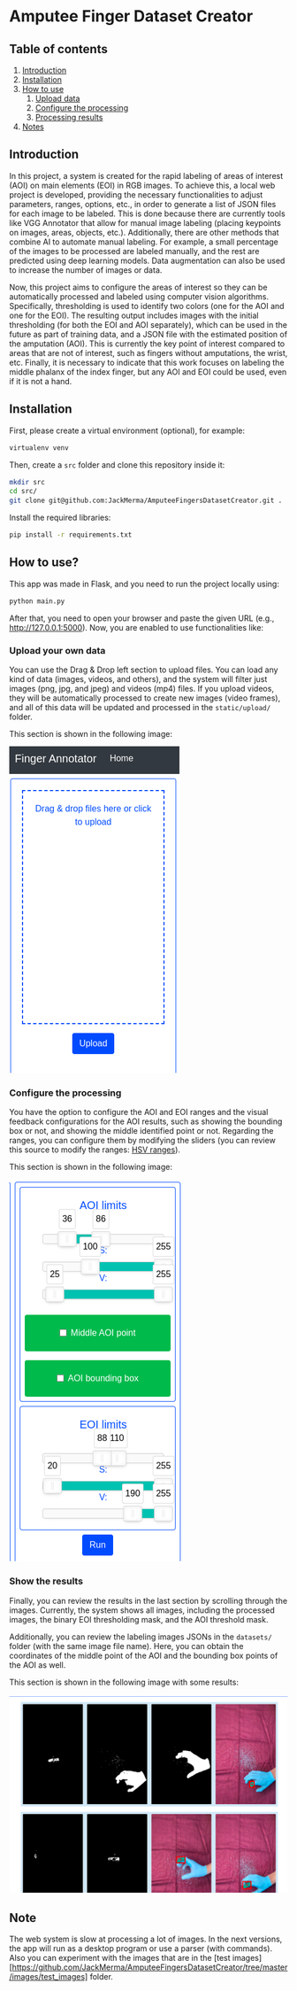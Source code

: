 # Amputee Finger Dataset Creator

## Table of contents

1. [Introduction](#intro)
2. [Installation](#installation)
3. [How to use](#usage)
    1. [Upload data](#upload)
    2. [Configure the processing](#configure)
    3. [Processing results](#results)
4. [Notes](#notes)


## Introduction

In this project, a system is created for the rapid labeling of areas of interest (AOI) on main elements (EOI) in RGB images. To achieve this, a local web project is developed, providing the necessary functionalities to adjust parameters, ranges, options, etc., in order to generate a list of JSON files for each image to be labeled. This is done because there are currently tools like VGG Annotator that allow for manual image labeling (placing keypoints on images, areas, objects, etc.). Additionally, there are other methods that combine AI to automate manual labeling. For example, a small percentage of the images to be processed are labeled manually, and the rest are predicted using deep learning models. Data augmentation can also be used to increase the number of images or data.

Now, this project aims to configure the areas of interest so they can be automatically processed and labeled using computer vision algorithms. Specifically, thresholding is used to identify two colors (one for the AOI and one for the EOI). The resulting output includes images with the initial thresholding (for both the EOI and AOI separately), which can be used in the future as part of training data, and a JSON file with the estimated position of the amputation (AOI). This is currently the key point of interest compared to areas that are not of interest, such as fingers without amputations, the wrist, etc. Finally, it is necessary to indicate that this work focuses on labeling the middle phalanx of the index finger, but any AOI and EOI could be used, even if it is not a hand.

## Installation <a name="installation"></a>

First, please create a virtual environment (optional), for example:

``` bash
virtualenv venv
```

Then, create a `src` folder and clone this repository inside it:

``` bash
mkdir src
cd src/
git clone git@github.com:JackMerma/AmputeeFingersDatasetCreator.git .
```

Install the required libraries:

``` bash
pip install -r requirements.txt
```

## How to use? <a name="usage"></a>

This app was made in Flask, and you need to run the project locally using:

``` bash
python main.py
```

After that, you need to open your browser and paste the given URL (e.g., http://127.0.0.1:5000). Now, you are enabled to use functionalities like:

### Upload your own data <a name="upload"></a>

You can use the Drag & Drop left section to upload files. You can load any kind of data (images, videos, and others), and the system will filter just images (png, jpg, and jpeg) and videos (mp4) files. If you upload videos, they will be automatically processed to create new images (video frames), and all of this data will be updated and processed in the `static/upload/` folder.

This section is shown in the following image:

![Upload section](https://github.com/JackMerma/AmputeeFingersDatasetCreator/blob/master/images/uploadSection.png)

### Configure the processing <a name="configure"></a>

You have the option to configure the AOI and EOI ranges and the visual feedback configurations for the AOI results, such as showing the bounding box or not, and showing the middle identified point or not. Regarding the ranges, you can configure them by modifying the sliders (you can review this source to modify the ranges: [HSV ranges](https://stackoverflow.com/questions/47483951/how-can-i-define-a-threshold-value-to-detect-only-green-colour-objects-in-an-ima)).

This section is shown in the following image:

![Config section](https://github.com/JackMerma/AmputeeFingersDatasetCreator/blob/master/images/configsSection.png)

### Show the results <a name="results"></a>

Finally, you can review the results in the last section by scrolling through the images. Currently, the system shows all images, including the processed images, the binary EOI thresholding mask, and the AOI threshold mask.

Additionally, you can review the labeling images JSONs in the `datasets/` folder (with the same image file name). Here, you can obtain the coordinates of the middle point of the AOI and the bounding box points of the AOI as well.

This section is shown in the following image with some results:

![Result section](https://github.com/JackMerma/AmputeeFingersDatasetCreator/blob/master/images/resultSection.png)

## Note <a name="notes"></a>

The web system is slow at processing a lot of images. In the next versions, the app will run as a desktop program or use a parser (with commands). Also you can experiment with the images that are in the [test images][https://github.com/JackMerma/AmputeeFingersDatasetCreator/tree/master/images/test_images] folder.
